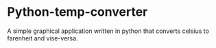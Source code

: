 # Python-temp-converter

A simple graphical application written in python that converts celsius to farenheit and vise-versa.

